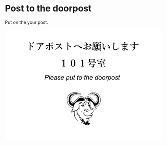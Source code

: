 # Post to the doorpost

Put on the your post.

![Please put to the doorpost](https://raw.githubusercontent.com/komagata/post-to-doorpost/master/post-to-doorpost.png)
